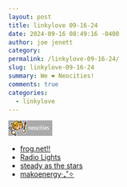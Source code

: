 ```yaml
---
layout: post
title: 𝚕𝚒𝚗𝚔𝚢𝚕𝚘𝚟𝚎 𝟶𝟿-𝟷𝟼-𝟸𝟺
date: 2024-09-16 08:49:16 -0400
author: joe jenett
category: 
permalink: /linkylove-09-16-24/
slug: linkylove-09-16-24
summary: We ❤️ Neocities!
comments: true
categories:
  - linkylove
---
```

<a title="We ❤️ Neocities!" href="https://neocities.org"><img src="/images/neocities.png" width="88" height="31" alt="Neocities!"></a>
<ul class="linkylove">
	<li><a title="Jay/Frog" href="https://frognet.neocities.org/">frog.net!!</a></li>
	<li><a title="Lights" href="https://radiolights.neocities.org/">Radio Lights</a></li>
	<li><a title="ebony" href="https://vulpecula.neocities.org/">steady as the stars</a></li>
	<li><a title="mako" href="https://makoenergy.neocities.org/">makoenergy‧₊˚✧</a></li>
</ul>

<a href="https://brid.gy/publish/mastodon"></a>